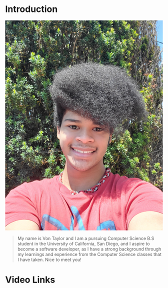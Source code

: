 # Introduction
![me](me.jpg)
> My name is Von Taylor and I am a pursuing Computer Science B.S student in the University of California, San Diego,
and I aspire to become a software developer, as I have a strong background through my learnings and experience from the 
Computer Science classes that I have taken. Nice to meet you! 

# Video Links
